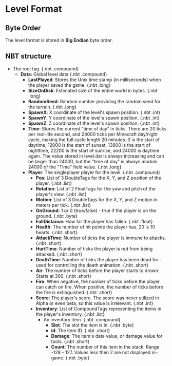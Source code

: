 # Level Format

## Byte Order

The level format is stored in **Big Endian** byte order.

## NBT structure

<div id="treeview">

* The root tag. {.nbt .compound}
    * **Data**: Global level data {.nbt .compound}
        * **LastPlayed**: Stores the Unix time stamp (in milliseconds) when the player saved the game. {.nbt .long}
        * **SizeOnDisk**: Estimated size of the entire world in bytes. {.nbt .long}
        * **RandomSeed**: Random number providing the random seed for the terrain. {.nbt .long}
        * **SpawnX**: X coordinate of the level's spawn position. {.nbt .int}
        * **SpawnY**: Y coordinate of the level's spawn position. {.nbt .int}
        * **SpawnZ**: Z coordinate of the level's spawn position. {.nbt .int}
        * **Time**: Stores the current "time of day" in ticks. There are 20 ticks per real-life second, and 24000 ticks per Minecraft day/night cycle, making the full cycle length 20 minutes. 0 is the start of daytime, 12000 is the start of sunset, 13800 is the start of nighttime, 22200 is the start of sunrise, and 24000 is daytime again. The value stored in level.dat is always increasing and can be larger than 24000, but the "time of day" is always modulo 24000 of the "Time" field value. {.nbt .long}
        * **Player**: The singleplayer player for the level. {.nbt .compound}
            * **Pos**: List of 3 DoubleTags for the X, Y, and Z position of the player. {.nbt .list}
            * **Rotation**: List of 2 FloatTags for the yaw and pitch of the player's view. {.nbt .list}
            * **Motion**: List of 3 DoubleTags for the X, Y, and Z motion in meters per tick. {.nbt .list}
            * **OnGround**: 1 or 0 (true/false) - true if the player is on the ground. {.nbt .byte}
            * **FallDistance**: How far the player has fallen. {.nbt .float}
            * **Health**: The number of hit points the player has. 20 is 10 hearts. {.nbt .short}
            * **AttackTime**: Number of ticks the player is immune to attacks. {.nbt .short}
            * **HurtTime**: Number of ticks the player is red from being attacked. {.nbt .short}
            * **DeathTime**: Number of ticks the player has been dead for - used for controlling the death animation. {.nbt .short}
            * **Air**: The number of ticks before the player starts to drown. Starts at 300. {.nbt .short}
            * **Fire**: When negative, the number of ticks before the player can catch on fire. When positive, the number of ticks before the fire is extinguished. {.nbt .short}
            * **Score**: The player's score. The score was never utilized in Alpha or even beta, so this value is irrelevant. {.nbt .int}
            * **Inventory**: List of CompoundTags representing the items in the player's inventory. {.nbt .list}
                * An inventory item. {.nbt .compound}
                    * **Slot**: The slot the item is in. {.nbt .byte}
                    * **id**: The item ID. {.nbt .short}
                    * **Damage**: The item's data value, or damage value for tools. {.nbt .short}
                    * **Count**: The number of this item in the stack. Range -128 - 127. Values less then 2 are not displayed in-game. {.nbt .byte}

</div>
